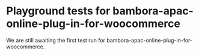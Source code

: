 # Playground tests for bambora-apac-online-plug-in-for-woocommerce
We are still awaiting the first test run for bambora-apac-online-plug-in-for-woocommerce.
